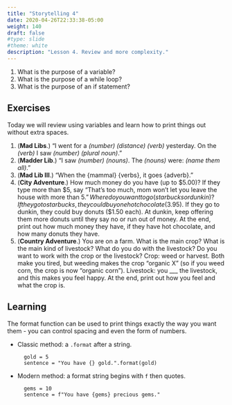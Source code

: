 ```yaml
---
title: "Storytelling 4"
date: 2020-04-26T22:33:38-05:00
weight: 140
draft: false
#type: slide
#theme: white
description: "Lesson 4. Review and more complexity."
---
```


1. What is the purpose of a variable?
2. What is the purpose of a while loop?
3. What is the purpose of an if statement?

## Exercises

Today we will review using variables and learn how to print things out without extra spaces.

1. (**Mad Libs**.) “I went for a _(number)_ _(distance)_ _(verb)_ yesterday. On the _(verb)_ I saw _(number)_  _(plural noun)_.”
2. (**Madder Lib**.) “I saw _(number)_ _(nouns)_. The _(nouns)_ were: _(name them all)_.”
3. (**Mad Lib III**.) “When the {mammal} {verbs}, it goes {adverb}.”
4. (**City Adventure**.) How much money do you have (up to $5.00)? If they type more than $5, say “That’s too much, mom won’t let you leave the house with more than $5.”  Where do you want to go (starbucks or dunkin)? If they go to starbucks, they could buy one hot chocolate ($3.95). If they go to dunkin, they could buy donuts ($1.50 each). At dunkin, keep offering them more donuts until they say no or run out of money. At the end, print out how much money they have, if they have hot chocolate, and how many donuts they have.
5. (**Country Adventure**.) You are on a farm. What is the main crop? What is the main kind of livestock? What do you do with the livestock? Do you want to work with the crop or the livestock? Crop: weed or harvest. Both make you tired, but weeding makes the crop “organic X” (so if you weed corn, the crop is now “organic corn”). Livestock: you ___ the livestock, and this makes you feel happy. At the end, print out how you feel and what the crop is.


## Learning

The format function can be used to print things exactly the way you
want them - you can control spacing and even the form of numbers.

* Classic method: a `.format` after a string.

        gold = 5
        sentence = "You have {} gold.".format(gold)
        
* Modern method: a format string begins with `f` then quotes.

        gems = 10
        sentence = f"You have {gems} precious gems."
